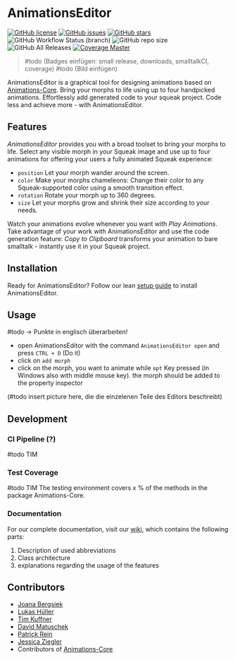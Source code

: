 # AnimationsEditor
[![GitHub license](https://img.shields.io/github/license/hpi-swa-teaching/AnimationsEditor)](https://github.com/hpi-swa-teaching/AnimationsEditor/blob/master/LICENSE)
[![GitHub issues](https://img.shields.io/github/issues/hpi-swa-teaching/AnimationsEditor)](https://github.com/hpi-swa-teaching/AnimationsEditor/issues)
[![GitHub stars](https://img.shields.io/github/stars/hpi-swa-teaching/AnimationsEditor)](https://github.com/hpi-swa-teaching/AnimationsEditor/stargazers)
![GitHub Workflow Status (branch)](https://img.shields.io/github/workflow/status/hpi-swa-teaching/AnimationsEditor/smalltalkCI/master)
![GitHub repo size](https://img.shields.io/github/repo-size/hpi-swa-teaching/AnimationsEditor)
![GitHub All Releases](https://img.shields.io/github/downloads/hpi-swa-teaching/AnimationsEditor/total)
[![Coverage Master](https://coveralls.io/repos/github/hpi-swa-teaching/AnimationsEditor/badge.svg?branch=master)](https://coveralls.io/github/hpi-swa-teaching/AnimationsEditor?branch=master)


>\#todo (Badges einfügen: small release, downloads, smalltalkCI, coverage)
>\#todo (Bild einfügen)

AnimationsEditor is a graphical tool for designing animations based on [Animations-Core](https://github.com/hpi-swa/animations). Bring your morphs to life using up to four handpicked animations. Effortlessly add generated code to your squeak project. Code less and achieve more - with AnimationsEditor.

## Features
*AnimationsEditor* provides you with a broad toolset to bring your morphs to life.
Select any visible morph in your Squeak image and use up to four animations for offering your users a fully animated Squeak experience:
- `position` Let your morph wander around the screen.
- `color` Make your morphs chameleons: Change their color to any Squeak-supported color using a smooth transition effect.
- `rotation` Rotate your morph up to 360 degrees.
- `size` Let your morphs grow and shrink their size according to your needs.

Watch your animations evolve whenever you want with *Play Animations*. Take advantage of your work with AnimationsEditor and use the code generation feature: *Copy to Clipboard* transforms your animation to bare smalltalk - instantly use it in your Squeak project. 

## Installation

Ready for AnimationsEditor? Follow our lean [setup guide](https://github.com/hpi-swa-teaching/AnimationsEditor/wiki/Setup-Guide) to install AnimationsEditor.

## Usage
\#todo -> Punkte in englisch überarbeiten!
- open AnimationsEditor with the command `AnimationsEditor open` and press `CTRL + D` (Do it)
- click on `add morph`
- click on the morph, you want to animate while `opt` Key pressed (in Windows also with middle mouse key). the morph should be added to the property inspector

(\#todo insert picture here, die die einzelenen Teile des Editors beschreibt)


## Development
### CI Pipeline (?)
\#todo TIM

### Test Coverage
\#todo TIM
The testing environment covers x % of the methods in the package Animations-Core.


### Documentation
For our complete documentation, visit our [wiki](#todo), which contains the following parts: 
1. Description of used abbreviations 
2. Class architecture
3. explanations regarding the usage of the features


## Contributors
- [Joana Bergsiek](https://github.com/JoeAtHPI)
- [Lukas Hüller](https://github.com/lukashueller)
- [Tim Kuffner](https://github.com/1T1m)
- [David Matuschek](https://github.com/davidmatuschek)
- [Patrick Rein](https://github.com/codeZeilen)
- [Jessica Ziegler](https://github.com/jssckrm)
- Contributors of [Animations-Core](https://github.com/hpi-swa/animations)
